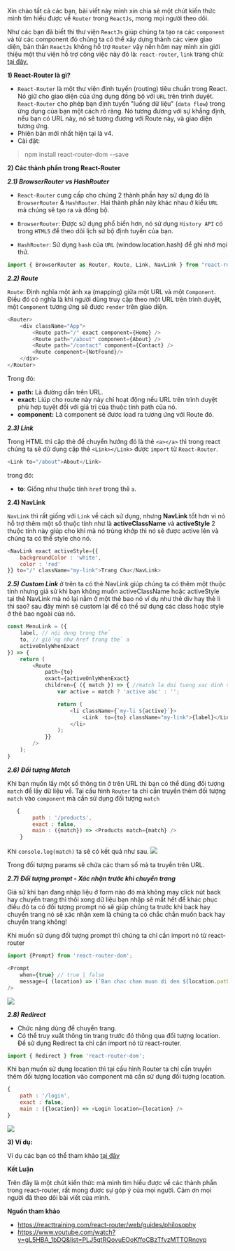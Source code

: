 Xin chào tất cả các bạn, bài viết này mình xin chia sẻ một chút kiến thức mình tìm hiểu được về `Router` trong `ReactJs`, mong mọi người theo dõi.

Như các bạn đã biết thì thư viện `ReactJs` giúp chúng ta tạo ra các `component` và từ các component đó chúng ta có thể xây dựng thành các view giao diện, bản thân `ReactJs` không hỗ trợ `Router` vậy nên hôm nay mình xin giới thiệu một thư viện hỗ  trợ công việc này đó là: `react-router`, `link` trang chủ: [tại đây.](https://reacttraining.com/react-router/)

**1) React-Router là gì?**

- `React-Router` là một thư viện định tuyến (routing) tiêu chuẩn trong React. Nó giữ cho giao diện của ứng dụng đồng bộ với `URL` trên trình duyệt. `React-Router` cho phép bạn định tuyến "luồng dữ liệu" (`data flow`) trong ứng dụng của bạn một cách rõ ràng. Nó tương đương với sự khẳng định, nếu bạn có URL này, nó sẽ tương đương với Route này, và giao diện tương ứng.
- Phiên bản mới nhất hiện tại là v4.
- Cài đặt:
> npm install react-router-dom --save


**2) Các thành phần trong React-Router**

***2.1) BrowserRouter vs HashRouter***
    
- `React-Router` cung cấp cho chúng 2 thành phần hay sử dụng đó là `BrowserRouter` & `HashRouter`. Hai thành phần này khác nhau ở kiểu `URL` mà chúng sẽ tạo ra và đồng bộ.

- `BrowserRouter`: Được sử dụng phổ biến hơn, nó sử dụng `History API` có trong `HTML5` để theo dõi lịch sử bộ định tuyến của bạn.
- `HashRouter`: Sử dụng `hash` của `URL` (window.location.hash) để ghi nhớ mọi thứ.
    
```js
import { BrowserRouter as Router, Route, Link, NavLink } from "react-router-dom";
```

***2.2) Route***

`Route`: Định nghĩa một ánh xạ (mapping) giữa một URL và một `Component`. Điều đó có nghĩa là khi người dùng truy cập theo một URL trên trình duyệt, một `Component` tương ứng sẽ được `render` trên giao diện.

```js
<Router>
    <div className="App">
        <Route path="/" exact component={Home} />
        <Route path="/about" component={About} />
        <Route path="/contact" component={Contact} />
        <Route component={NotFound}/>
    </div>
</Router>
```

Trong đó:
- **path:** Là đường dẫn trên URL.
- **exact:** Liúp cho route này này chỉ hoạt động nếu URL trên trình duyệt phù hợp tuyệt đối với giá trị của thuộc tính path của nó.
- **component:** Là component sẽ đươc load ra tương ứng với Route đó.

***2.3) Link***

Trong HTML thì cặp thẻ để chuyển hướng đó là thẻ `<a></a>` thì trong react chúng ta sẽ dử dụng cặp thẻ `<Link></Link>` được `import` từ `React-Router`.

```js
<Link to="/about">About</Link>
```
trong đó:
 - **to**: Giống như thuộc tính `href` trong thẻ `a`.

**2.4) NavLink**

`NavLink` thì rất giống với `Link` về cách sử dụng, nhưng **NavLink** tốt hơn vì nó hỗ trợ thêm một số thuộc tính như là **activeClassName** và **activeStyle** 2 thuộc tính này giúp cho khi mà nó trùng khớp thì nó sẽ được active lên và chúng ta có thể style cho nó.

```js
<NavLink exact activeStyle={{
    backgroundColor : 'white',
    color : 'red'
}} to="/" className="my-link">Trang Chu</NavLink>
```

***2.5) Custom Link***
ở trên ta có thẻ NavLink giúp chúng ta có thêm một thuộc tính nhưng giả sử khi bạn không muốn activeClassName hoặc activeStyle tại thẻ NavLink mà nó lại nằm ở một thẻ bao nó ví dụ như thẻ div hay thẻ li thì sao? sau đây mình sẽ custom lại để có thể sử dụng các class hoặc style ở thẻ bao ngoài của nó.

```js
const MenuLink = ({
    label, // nội dung trong thẻ
    to, // giống như href trong thẻ a
    activeOnlyWhenExact
}) => {
    return (
        <Route 
            path={to}
            exact={activeOnlyWhenExact}
            children={ ({ match }) => { //match la doi tuong xac dinh su trung khop cua URL
                var active = match ? 'active abc' : '';

                return (
                    <li className={`my-li ${active}`}>
                        <Link  to={to} className="my-link">{label}</Link>
                    </li>
                );
            }}
        />
    );
}
```

***2.6) Đối tượng Match***

Khi bạn muốn lấy một số thông tin ở trên URL thì bạn có thể dùng đối tượng `match` để  lấy dữ liệu về.
Tại cấu hình `Router` ta chỉ cần truyền thêm đối tượng `match` vào `component` mà cần sử dụng đối tượng `match`
```js
   {
        path : '/products',
        exact : false,
        main : ({match}) => <Products match={match} />
    }
```
Khi `console.log(match)` ta sẽ có kết quả như sau.
![](https://images.viblo.asia/f0ea77eb-f128-4e4e-bfd9-88fbaeb67f38.png)

Trong đối tượng params sẽ chứa các tham số mà ta truyền trên URL.

***2.7) Đối tượng prompt - Xác nhận trước khi chuyển trang***

Giả sử khi bạn đang nhập liệu ở form nào đó mà không may click nút back hay chuyển trang thì thôi xong dữ liệu bạn nhập sẽ mất hết để khác phục điều đó ta có đối tượng prompt nó sẽ giúp chúng ta trước khi back hay chuyển trang nó sẽ xác nhận xem là chúng ta có chắc chắn muốn back hay chuyển trang không!

Khi muốn sử dụng đối tượng prompt thì chúng ta chỉ cần import nó từ react-router
```js
import {Prompt} from 'react-router-dom';

<Prompt 
    when={true} // true | false
    message={ (location) => (`Ban chac chan muon di den ${location.pathname}`) }
/>
```
![](https://images.viblo.asia/00e6deaa-24b5-453e-b579-d57330d6ac5e.png)

***2.8) Redirect***

- Chức năng dùng để chuyển trang.
- Có thể truy xuất thông tin trang trước đó thông qua đối tượng location.
Để sử dụng Redirect ta chỉ cần import nó từ react-router.
```js
import { Redirect } from 'react-router-dom';
```
Khi bạn muốn sử  dụng location thì tại cấu hình Router ta chỉ cần truyền thêm đối tượng location vào component mà cần sử dụng đối tượng location.
```js
{
    path : '/login',
    exact : false,
    main : ({location}) => <Login location={location} />
}
```
![](https://images.viblo.asia/04995437-b55c-41ce-a740-23bdcbd10961.png)

**3) Ví dụ:**

Ví dụ các bạn có thể tham khảo [tại đây](https://github.com/lvgvictory/GiangLeLe/tree/master/React-router/lesson15-react-router/src)

**Kết Luận**

Trên đây là một chút kiến thức mà mình tìm hiểu được về  các thành phần trong react-router, rất mong được sự góp ý của mọi người. Cảm ơn mọi người đã theo dõi bài viết của mình.

**Nguồn tham khảo**

- https://reacttraining.com/react-router/web/guides/philosophy
- https://www.youtube.com/watch?v=gL5HBA_1bDQ&list=PLJ5qtRQovuEOoKffoCBzTfvzMTTORnoyp